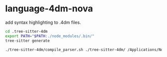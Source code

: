 # language-4dm-nova
add syntax highlighting to .4dm files.

```sh
cd .tree-sitter-4dm
export PATH="$PATH:./node_modules/.bin/"
tree-sitter generate
```

```sh
./tree-sitter-4dm/compile_parser.sh ./tree-sitter-4dm/ /Applications/Nova.app
```
